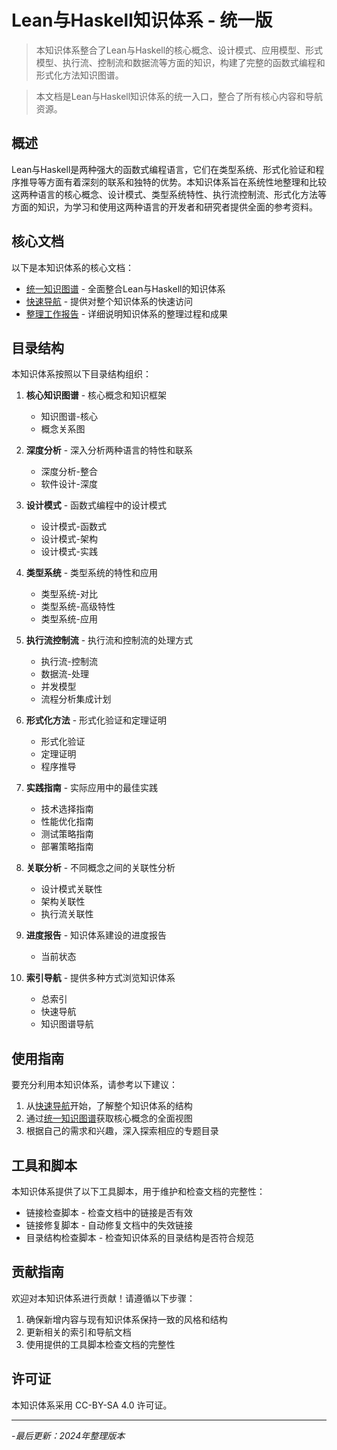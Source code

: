 # Lean与Haskell知识体系 - 统一版

> 本知识体系整合了Lean与Haskell的核心概念、设计模式、应用模型、形式模型、执行流、控制流和数据流等方面的知识，构建了完整的函数式编程和形式化方法知识图谱。

> 本文档是Lean与Haskell知识体系的统一入口，整合了所有核心内容和导航资源。

## 概述

Lean与Haskell是两种强大的函数式编程语言，它们在类型系统、形式化验证和程序推导等方面有着深刻的联系和独特的优势。本知识体系旨在系统性地整理和比较这两种语言的核心概念、设计模式、类型系统特性、执行流控制流、形式化方法等方面的知识，为学习和使用这两种语言的开发者和研究者提供全面的参考资料。

## 核心文档

以下是本知识体系的核心文档：

- [统一知识图谱](lean_haskell_unified_knowledge_graph.md) - 全面整合Lean与Haskell的知识体系
- [快速导航](快速导航_统一版.md) - 提供对整个知识体系的快速访问
- [整理工作报告](整理工作报告.md) - 详细说明知识体系的整理过程和成果

## 目录结构

本知识体系按照以下目录结构组织：

1. **核心知识图谱** - 核心概念和知识框架
   - 知识图谱-核心
   - 概念关系图

2. **深度分析** - 深入分析两种语言的特性和联系
   - 深度分析-整合
   - 软件设计-深度

3. **设计模式** - 函数式编程中的设计模式
   - 设计模式-函数式
   - 设计模式-架构
   - 设计模式-实践

4. **类型系统** - 类型系统的特性和应用
   - 类型系统-对比
   - 类型系统-高级特性
   - 类型系统-应用

5. **执行流控制流** - 执行流和控制流的处理方式
   - 执行流-控制流
   - 数据流-处理
   - 并发模型
   - 流程分析集成计划

6. **形式化方法** - 形式化验证和定理证明
   - 形式化验证
   - 定理证明
   - 程序推导

7. **实践指南** - 实际应用中的最佳实践
   - 技术选择指南
   - 性能优化指南
   - 测试策略指南
   - 部署策略指南

8. **关联分析** - 不同概念之间的关联性分析
   - 设计模式关联性
   - 架构关联性
   - 执行流关联性

9. **进度报告** - 知识体系建设的进度报告
   - 当前状态

10. **索引导航** - 提供多种方式浏览知识体系
    - 总索引
    - 快速导航
    - 知识图谱导航

## 使用指南

要充分利用本知识体系，请参考以下建议：

1. 从[快速导航](快速导航_统一版.md)开始，了解整个知识体系的结构
2. 通过[统一知识图谱](lean_haskell_unified_knowledge_graph.md)获取核心概念的全面视图
3. 根据自己的需求和兴趣，深入探索相应的专题目录

## 工具和脚本

本知识体系提供了以下工具脚本，用于维护和检查文档的完整性：

- 链接检查脚本 - 检查文档中的链接是否有效
- 链接修复脚本 - 自动修复文档中的失效链接
- 目录结构检查脚本 - 检查知识体系的目录结构是否符合规范

## 贡献指南

欢迎对本知识体系进行贡献！请遵循以下步骤：

1. 确保新增内容与现有知识体系保持一致的风格和结构
2. 更新相关的索引和导航文档
3. 使用提供的工具脚本检查文档的完整性

## 许可证

本知识体系采用 CC-BY-SA 4.0 许可证。

---

-*最后更新：2024年整理版本*
